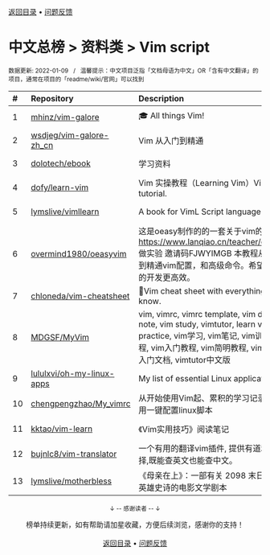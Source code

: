 <a href="https://gitee.com/GrowingGit/GitHub-Chinese-Top-Charts#github中文排行榜">返回目录</a> • <a href="/content/docs/feedback.md">问题反馈</a>

# 中文总榜 > 资料类 > Vim script
<sub>数据更新: 2022-01-09&nbsp;&nbsp;&nbsp;/&nbsp;&nbsp;&nbsp;温馨提示：中文项目泛指「文档母语为中文」OR「含有中文翻译」的项目，通常在项目的「readme/wiki/官网」可以找到</sub>

|#|Repository|Description|Stars|Updated|
|:-|:-|:-|:-|:-|
|1|[mhinz/vim-galore](https://gitee.com/mhinz/vim-galore)|:mortar_board: All things Vim!|12687|2021-11-17|
|2|[wsdjeg/vim-galore-zh_cn](https://gitee.com/wsdjeg/vim-galore-zh_cn)|Vim 从入门到精通|8686|2021-08-21|
|3|[dolotech/ebook](https://gitee.com/dolotech/ebook)|学习资料|1445|2021-12-02|
|4|[dofy/learn-vim](https://gitee.com/dofy/learn-vim)|Vim 实操教程（Learning Vim）Vim practical tutorial.|1299|2021-09-30|
|5|[lymslive/vimllearn](https://gitee.com/lymslive/vimllearn)|A book for VimL Script language|399|2021-12-07|
|6|[overmind1980/oeasyvim](https://gitee.com/overmind1980/oeasyvim)|这是oeasy制作的的一套关于vim的教程 可以在 https://www.lanqiao.cn/teacher/courses/2840 做实验 邀请码FJWYIMGB 本教程从0基础开始，到精通vim配置，和高级命令。希望能让vim是你的开发更高效。|125|2021-12-10|
|7|[chloneda/vim-cheatsheet](https://gitee.com/chloneda/vim-cheatsheet)|🍁Vim cheat sheet with everything you want to know.|41|2022-01-01|
|8|[MDGSF/MyVim](https://gitee.com/MDGSF/MyVim)|vim, vimrc, vimrc template, vim document, vim note, vim study, vimtutor, learn vim, vim practice, vim学习, vim笔记, vim训练营, vim教程, vim入门教程, vim简明教程, vim实操教程, vim入门文档, vimtutor中文版|23|2022-01-04|
|9|[lululxvi/oh-my-linux-apps](https://gitee.com/lululxvi/oh-my-linux-apps)|My list of essential Linux applications.|11|2021-12-31|
|10|[chengpengzhao/My_vimrc](https://gitee.com/chengpengzhao/My_vimrc)|从开始使用Vim起、累积的学习记录，附带几个自用一键配置linux脚本|6|2021-08-26|
|11|[kktao/vim-learn](https://gitee.com/kktao/vim-learn)|《Vim实用技巧》阅读笔记|3|2021-11-06|
|12|[bujnlc8/vim-translator](https://gitee.com/bujnlc8/vim-translator)|一个有用的翻译vim插件, 提供有道和百度两种选择,既能查英文也能查中文。|2|2021-10-27|
|13|[lymslive/motherbless](https://gitee.com/lymslive/motherbless)|《母亲在上》：一部有关 2098 末日题材科幻神话英雄史诗的电影文学剧本|2|2021-08-20|

<div align="center">
    <p><sub>↓ -- 感谢读者 -- ↓</sub></p>
    榜单持续更新，如有帮助请加星收藏，方便后续浏览，感谢你的支持！
</div>

<br/>

<div align="center"><a href="https://gitee.com/GrowingGit/GitHub-Chinese-Top-Charts#github中文排行榜">返回目录</a> • <a href="/content/docs/feedback.md">问题反馈</a></div>
